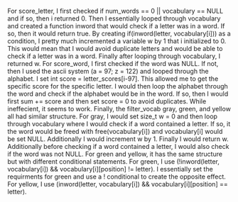 For score_letter, I first checked if num_words == 0 || vocabulary == NULL and if so, then i returned 0. Then I essentially looped through vocabulary and created a function inword that would check if a letter was in a word. If so, then it would return true. By creating if(inword(letter, vocabulary[i])) as a condition, I pretty much incremented a variable  w by 1 that i initialized to 0. This would mean that I would avoid duplicate letters and would be able to check if a letter was in a word. Finally after looping through vocabulary, I returned w. For score_word, I first checked if the word was NULL. If not, then I used the ascii system (a = 97; z = 122) and looped through the alphabet. I set int score = letter_scores[i-97]. This allowed me to get the specific score for the specific letter. I would then loop the alphabet through the word and check if the alphabet would be in the word. If so, then I would first sum += score and then set score = 0 to avoid duplicates. While ineffecient, it seems to work. Finally, the filter_vocab gray, green, and yellow all had similar structure. For gray, I would set size_t w = 0 and then loop through vocabulary where I would check if a word contained a letter. If so, it the word would be freed with free(vocabulary[i]) and vocabulary[i] would be set NULL. Additionally I would increment w by 1. Finally I would return w. Additionally before checking if a word contained a letter, I would also check if the word was not NULL. For green and yellow, it has the same structure but with different conditional statements. For green, I use (!inword(letter, vocabulary[i]) && vocabulary[i][position] != letter). I essentially set the requirments for green and use a ! conditional to create the opposite effect. For yellow, I use (inword(letter, vocabulary[i]) && vocabulary[i][position] == letter). 